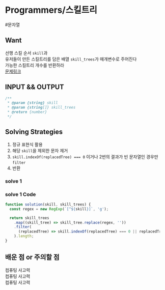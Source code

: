# Programmers/스킬트리

#문자열

## Want

선행 스킬 순서 `skill`과  
유저들이 만든 스킬트리를 담은 배열 `skill_trees`가 매개변수로 주어진다  
가능한 스킬트리 개수를 반환하라  
[문제링크](https://school.programmers.co.kr/learn/courses/30/lessons/49993)

## INPUT && OUTPUT

```js
/**
 * @param {string} skill
 * @param {string[]} skill_trees
 * @return {number}
 */
```

## Solving Strategies

1. 정규 표현식 활용
2. 해당 `skill`을 제외한 문자 제거
3. `skill.indexOf(replacedTree) === 0` 이거나 2번의 결과가 빈 문자열인 경우만 `filter`
4. 반환

### solve 1

### solve 1 Code

```js
function solution(skill, skill_trees) {
  const regex = new RegExp(`[^${skill}]`, 'g');

  return skill_trees
    .map((skill_tree) => skill_tree.replace(regex, ''))
    .filter(
      (replacedTree) => skill.indexOf(replacedTree) === 0 || replacedTree === ''
    ).length;
}
```

## 배운 점 or 주의할 점

컴퓨팅 사고력  
컴퓨팅 사고력  
컴퓨팅 사고력
